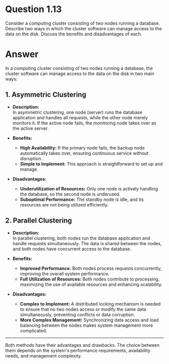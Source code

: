 # Question 1.13 #

Consider a computing cluster consisting of two nodes running a
database. Describe two ways in which the cluster software can manage
access to the data on the disk. Discuss the benefits and disadvantages
of each.

# Answer #

In a computing cluster consisting of two nodes running a database, the cluster software can manage access to the data on the disk in two main ways:

## 1. Asymmetric Clustering

- **Description:**  
  In asymmetric clustering, one node (server) runs the database application and handles all requests, while the other node merely monitors it. If the active node fails, the monitoring node takes over as the active server.

- **Benefits:**
  - **High Availability:** If the primary node fails, the backup node automatically takes over, ensuring continuous service without disruption.
  - **Simple to Implement:** This approach is straightforward to set up and manage.

- **Disadvantages:**
  - **Underutilization of Resources:** Only one node is actively handling the database, so the second node is underused.
  - **Suboptimal Performance:** The standby node is idle, and its resources are not being utilized efficiently.

## 2. Parallel Clustering

- **Description:**  
  In parallel clustering, both nodes run the database application and handle requests simultaneously. The data is shared between the nodes, and both nodes have concurrent access to the database.

- **Benefits:**
  - **Improved Performance:** Both nodes process requests concurrently, improving the overall system performance.
  - **Full Utilization of Resources:** Both nodes contribute to processing, maximizing the use of available resources and enhancing scalability.

- **Disadvantages:**
  - **Complex to Implement:** A distributed locking mechanism is needed to ensure that no two nodes access or modify the same data simultaneously, preventing conflicts or data corruption.
  - **More Complex Management:** Synchronizing data access and load balancing between the nodes makes system management more complicated.

---

Both methods have their advantages and drawbacks. The choice between them depends on the system's performance requirements, availability needs, and management complexity.